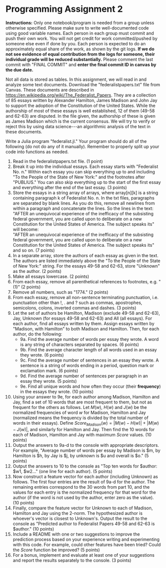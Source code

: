 # Programming Assignment 2
**Instructions:**  Only one notebook/program is needed from a group unless otherwise specified. Please make sure to write well-documented code using good variable names. Each person in each group must commit and push their own work. You will not get credit for work committed/pushed by someone else even if done by you. Each person is expected to do an approximately equal share of the work, as shown by the git logs. **If we do not see evidence of equal contribution from the logs for someone, their individual grade will be reduced substantially.** Please comment the last commit with "FINAL COMMIT" and **enter the final commit ID in canvas by the due date.**

Not all data is stored as tables. In this assignment, we will read in and analyze some text documents. Download the "federalistpapers.txt" file from Canvas. These documents are described in https://en.wikipedia.org/wiki/The_Federalist_Papers. They are a collection of 85 essays written by Alexander Hamilton, James Madison and John Jay to support the adoption of the Constitution of the United States. While the authorship of most of these essays is well established, 12 of them (49-58 and 62-63) are disputed. In the file given, the authorship of these is given as James Madison which is the current consensus. We will try to verify or reject this by using data science---an algorithmic analysis of the text in these documents.

Write a Julia program "federalist.jl." Your program should do all of the following (do not do any of it manually). Remember to properly split up your code into functions as needed.
1. Read in the federalistpapers.txt file. (1 point)
2. Break it up into the individual essays. Each essay starts with "Federalist No. n." Within each essay you can skip everything up to and including "To the People of the State of New York:" and the footnotes after "PUBLIUS." You can also skip everything up to the start of the first essay and everything after the end of the last essay. (3 points)
3. Store the essays in a string array of arrays, where array\[n\]\[k\] is a string containing paragraph k of Federalist No. n. In the txt files, paragraphs are separated by blank lines. As you do this, remove all newlines from within a paragraph and concatenate the lines. So the lines in the text:  
"AFTER an unequivocal experience of the inefficacy of the subsisting  
federal government, you are called upon to deliberate on a new  
Constitution for the United States of America. The subject speaks its"  
will become:  
"AFTER an unequivocal experience of the inefficacy of the subsisting federal government, you are called upon to deliberate on a new Constitution for the United States of America. The subject speaks its" and so on. (7 points)  
4. In a separate array, store the authors of each essay as given in the text. The authors are listed immediately above the "To the People of the State of New York:" string. For the essays 49-58 and 62-63, store "Unknown" as the author. (2 points)
5. Make all essays lowercase. (2 points)
6. From each essay, remove all parenthetical references to footnotes, e.g. "(1)" (2 points)
7. Remove all numbers, such as "1774." (2 points)
8. From each essay, remove all non-sentence terminating punctuation, i.e. punctuation other than !, . and ? such as commas, apostrophes, semicolons, colons, inverted commas and dashes. (3 points) 
9. Let the set of authors be Hamilton, Madison (exclude 49-58 and 62-63), Jay, Unknown (for essays 49-58 and 62-63) and All (all essays). For each author, find all essays written by them. Assign essays written by "Madison, with Hamilton" to both Madison and Hamilton. Then, for each author, do the following:
    - 9a. Find the average number of words per essay they wrote. A word is any string of characters separated by spaces. (6 points)
    - 9b. Find the average character length of all words used in an essay they wrote. (6 points)
    - 9c. Find the average number of sentences in an essay they wrote. A sentence is a string of words ending in a period, question mark or exclamation mark. (6 points)
    - 9d. Find the average number of sentences per paragraph in an essay they wrote. (5 points)
    - 9e. Find all unique words and how often they occur (their __frequency__) in the essays they wrote. (10 points) 
10. Using your answer to 9e, for each author among Madison, Hamilton and Jay, find a set of 10 words that are most frequent to them, but not as frequent for the others as follows. Let $M(w)$, $H(w)$ and $J(w)$ be the normalized frequencies of word $w$ for Madison, Hamilton and Jay (normalized means the frequency is divided by the total number of words in their essays). Define $Score_{Madison}(w)=|M(w)-H(w)|+|M(w)-J(w)|$, and similarly for Hamilton and Jay. Then find the 10 words for each of Madison, Hamilton and Jay with maximum $Score$ values. (10 points)
11. Output the answers to 9a-d to the console with appropriate descriptors. For example, "Average number of words per essay by Madison is $m, by Hamilton is $h, by Jay is $j, by unknown is $u and overall is $o." (5 points)
12. Output the answers to 10 to the console as "Top ten words for $author: $w1, $w2..." (one line for each author). (5 points)
13. Now construct a feature vector for each author (including Unknown) as follows. The first four entries are the result of 9a-d for the author. The remaining entries correspond to the 30 words from part 10, and the values for each entry is the normalized frequency for that word for the author (if the word is not used by the author, enter zero as the value). (10 points)
14. Finally, compare the feature vector for Unknown to each of Madison, Hamilton and Jay using the 2-norm. The hypothesized author is whoever's vector is closest to Unknown's. Output the result to the console as "Predicted author to Federalist Papers 49-58 and 62-63 is $author." (10 points)
15. Include a README with one or two suggestions to improve the prediction process based on your experience writing and experimenting with this code. For example, could other features have been tried? Could the $Score$ function be improved? (5 points)
16. For a bonus, implement and evaluate at least one of your suggestions and report the results separately to the console. (3 points)